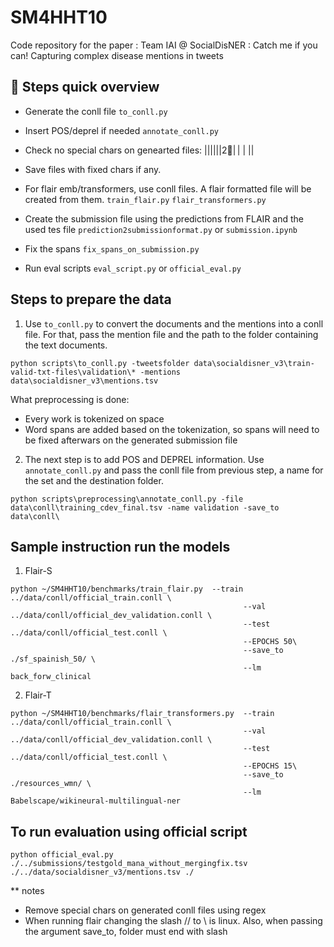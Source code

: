 # SM4HHT10

Code repository for the paper : 
Team IAI @ SocialDisNER : Catch me if you can! Capturing complex disease mentions in tweets


## 🥘 Steps quick overview
- Generate the conll file `to_conll.py`
- Insert POS/deprel if needed `annotate_conll.py`
- Check no special chars on genearted files: ⁩|⁦|⁦|⁦|⁦|⁦|2⃣| | |
‍|⁦| 

- Save files with fixed chars if any.
- For flair emb/transformers, use conll files. A flair formatted file will be created from them. `train_flair.py` `flair_transformers.py`
- Create the submission file using the predictions from FLAIR and the used tes file `prediction2submissionformat.py` or `submission.ipynb`
- Fix the spans `fix_spans_on_submission.py`
- Run eval scripts `eval_script.py` or `official_eval.py`

## Steps to prepare the data

1. Use `to_conll.py` to convert the documents and the mentions into a conll file. For that, pass the mention file and the path to the folder containing the text documents. 
```
python scripts\to_conll.py -tweetsfolder data\socialdisner_v3\train-valid-txt-files\validation\* -mentions data\socialdisner_v3\mentions.tsv
```
What preprocessing is done:  
- Every work is tokenized on space
- Word spans are added based on the tokenization, so spans will need to be fixed afterwars on the generated submission file

2. The next step is to add POS and DEPREL information. Use `annotate_conll.py` and pass the conll file from previous step, a name for the set and the destination folder.
```
python scripts\preprocessing\annotate_conll.py -file data\conll\training_cdev_final.tsv -name validation -save_to data\conll\
```

## Sample instruction run the models

1. Flair-S
```
python ~/SM4HHT10/benchmarks/train_flair.py  --train ../data/conll/official_train.conll \
                                                    --val ../data/conll/official_dev_validation.conll \
                                                    --test  ../data/conll/official_test.conll \
                                                    --EPOCHS 50\
                                                    --save_to ./sf_spainish_50/ \
                                                    --lm back_forw_clinical
```

2. Flair-T

```
python ~/SM4HHT10/benchmarks/flair_transformers.py  --train ../data/conll/official_train.conll \
                                                    --val ../data/conll/official_dev_validation.conll \
                                                    --test  ../data/conll/official_test.conll \
                                                    --EPOCHS 15\
                                                    --save_to ./resources_wmn/ \
                                                    --lm Babelscape/wikineural-multilingual-ner

```

## To run evaluation using official script

```
python official_eval.py ./../submissions/testgold_mana_without_mergingfix.tsv ./../data/socialdisner_v3/mentions.tsv ./
```


** notes
- Remove special chars on generated conll files using regex
- When running flair changing the slash // to \\ is linux. Also, when passing the argument save_to, folder must end with slash

